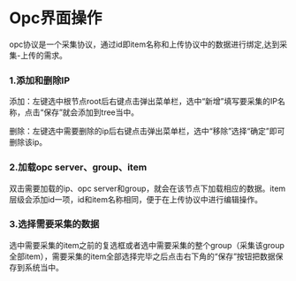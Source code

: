 # Opc界面操作

opc协议是一个采集协议，通过id即item名称和上传协议中的数据进行绑定,达到采集-上传的需求。

### 1.添加和删除IP

添加：左键选中根节点root后右键点击弹出菜单栏，选中“新增”填写要采集的IP名称，点击“保存”就会添加到tree当中。

删除：左键选中需要删除的ip后右键点击弹出菜单栏，选中“移除”选择“确定”即可删除该ip。

### 2.加载opc server、group、item

双击需要加载的ip、opc server和group，就会在该节点下加载相应的数据。item层级会添加id一项，id和item名称相同，便于在上传协议中进行编辑操作。

### 3.选择需要采集的数据

选中需要采集的item之前的复选框或者选中需要采集的整个group（采集该group全部item），需要采集的item全部选择完毕之后点击右下角的“保存”按钮把数据保存到系统当中。

